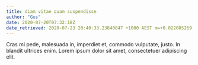 ```yaml
---
title: diam vitae quam suspendisse
author: "Gus"
date: 2020-07-20T07:32:18Z
date_retrieved: 2020-07-23 20:40:33.23840847 +1000 AEST m=+0.022085269
---
```


Cras mi pede, malesuada in, imperdiet et, commodo vulputate, justo. In blandit ultrices enim. Lorem ipsum dolor sit amet, consectetuer adipiscing elit.
